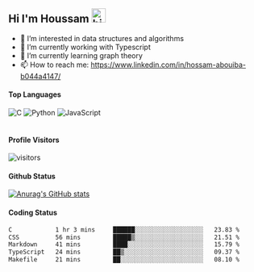 ## Hi I'm Houssam <img src="https://user-images.githubusercontent.com/1303154/88677602-1635ba80-d120-11ea-84d8-d263ba5fc3c0.gif" width="28px" alt="hi">

- 👀 I’m interested in data structures and algorithms
- 🔭 I’m currently working with Typescript
- 🌱 I’m currently learning graph theory
- 📫 How to reach me: https://www.linkedin.com/in/hossam-abouiba-b044a4147/

#### Top Languages

![C](https://img.shields.io/badge/c-%2300599C.svg?style=for-the-badge&logo=c&logoColor=white)
![Python](https://img.shields.io/badge/python-%2314354C.svg?style=for-the-badge&logo=python&logoColor=white)
![JavaScript](https://img.shields.io/badge/javascript-%23323330.svg?style=for-the-badge&logo=javascript&logoColor=%23F7DF1E)
<br />
<br />
#### Profile Visitors
![visitors](https://visitor-badge.glitch.me/badge?page_id=project-HOSSAM.project-HOSSAM)

#### Github Status
[![Anurag's GitHub stats](https://github-readme-stats.vercel.app/api?username=0xPride&theme=tokyonight)](https://github.com/anuraghazra/github-readme-stats)

#### Coding Status
<!--START_SECTION:waka-->

```txt
C            1 hr 3 mins     ██████░░░░░░░░░░░░░░░░░░░   23.83 %
CSS          56 mins         █████▒░░░░░░░░░░░░░░░░░░░   21.51 %
Markdown     41 mins         ████░░░░░░░░░░░░░░░░░░░░░   15.79 %
TypeScript   24 mins         ██▒░░░░░░░░░░░░░░░░░░░░░░   09.37 %
Makefile     21 mins         ██░░░░░░░░░░░░░░░░░░░░░░░   08.10 %
```

<!--END_SECTION:waka-->
